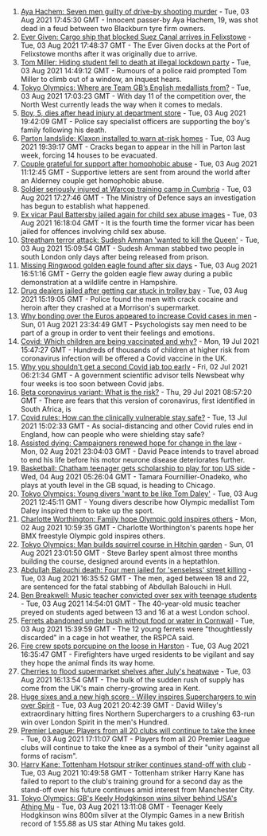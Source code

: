 1. [Aya Hachem: Seven men guilty of drive-by shooting murder](https://www.bbc.co.uk/news/uk-england-lancashire-58077841) - Tue, 03 Aug 2021 17:45:30 GMT - Innocent passer-by Aya Hachem, 19, was shot dead in a feud between two Blackburn tyre firm owners.
2. [Ever Given: Cargo ship that blocked Suez Canal arrives in Felixstowe](https://www.bbc.co.uk/news/uk-england-suffolk-58078100) - Tue, 03 Aug 2021 17:48:37 GMT - The Ever Given docks at the Port of Felixstowe months after it was originally due to arrive.
3. [Tom Miller: Hiding student fell to death at illegal lockdown party](https://www.bbc.co.uk/news/uk-england-nottinghamshire-58070838) - Tue, 03 Aug 2021 14:49:12 GMT - Rumours of a police raid prompted Tom Miller to climb out of a window, an inquest hears.
4. [Tokyo Olympics: Where are Team GB’s English medallists from?](https://www.bbc.co.uk/news/uk-england-58073305) - Tue, 03 Aug 2021 17:03:23 GMT - With day 11 of the competition over, the North West currently leads the way when it comes to medals.
5. [Boy, 5, dies after head injury at department store](https://www.bbc.co.uk/news/uk-england-essex-58080163) - Tue, 03 Aug 2021 19:42:09 GMT - Police say specialist officers are supporting the boy's family following his death.
6. [Parton landslide: Klaxon installed to warn at-risk homes](https://www.bbc.co.uk/news/uk-england-cumbria-58080261) - Tue, 03 Aug 2021 19:39:17 GMT - Cracks began to appear in the hill in Parton last week, forcing 14 houses to be evacuated.
7. [Couple grateful for support after homophobic abuse](https://www.bbc.co.uk/news/world-europe-guernsey-58069185) - Tue, 03 Aug 2021 11:12:45 GMT - Supportive letters are sent from around the world after an Alderney couple get homophobic abuse.
8. [Soldier seriously injured at Warcop training camp in Cumbria](https://www.bbc.co.uk/news/uk-england-cumbria-58079731) - Tue, 03 Aug 2021 17:27:46 GMT - The Ministry of Defence says an investigation has begun to establish what happened.
9. [Ex vicar Paul Battersby jailed again for child sex abuse images](https://www.bbc.co.uk/news/uk-england-york-north-yorkshire-58072514) - Tue, 03 Aug 2021 16:18:04 GMT - It is the fourth time the former vicar has been jailed for offences involving child sex abuse.
10. [Streatham terror attack: Sudesh Amman 'wanted to kill the Queen'](https://www.bbc.co.uk/news/uk-england-london-58070758) - Tue, 03 Aug 2021 15:09:54 GMT - Sudesh Amman stabbed two people in south London only days after being released from prison.
11. [Missing Ringwood golden eagle found after six days](https://www.bbc.co.uk/news/uk-england-hampshire-58079321) - Tue, 03 Aug 2021 16:51:16 GMT - Gerry the golden eagle flew away during a public demonstration at a wildlife centre in Hampshire.
12. [Drug dealers jailed after getting car stuck in trolley bay](https://www.bbc.co.uk/news/uk-england-oxfordshire-58077099) - Tue, 03 Aug 2021 15:19:05 GMT - Police found the men with crack cocaine and heroin after they crashed at a Morrison's supermarket.
13. [Why bonding over the Euros appeared to increase Covid cases in men](https://www.bbc.co.uk/news/health-58015593) - Sun, 01 Aug 2021 23:34:49 GMT - Psychologists say men need to be part of a group in order to vent their feelings and emotions.
14. [Covid: Which children are being vaccinated and why?](https://www.bbc.co.uk/news/health-57888429) - Mon, 19 Jul 2021 15:47:27 GMT - Hundreds of thousands of children at higher risk from coronavirus infection will be offered a Covid vaccine in the UK.
15. [Why you shouldn't get a second Covid jab too early](https://www.bbc.co.uk/news/newsbeat-57682233) - Fri, 02 Jul 2021 06:21:34 GMT - A government scientific advisor tells Newsbeat why four weeks is too soon between Covid jabs.
16. [Beta coronavirus variant: What is the risk?](https://www.bbc.co.uk/news/health-55534727) - Thu, 29 Jul 2021 08:57:20 GMT - There are fears that this version of coronavirus, first identified in South Africa, is
17. [Covid rules: How can the clinically vulnerable stay safe?](https://www.bbc.co.uk/news/health-51997151) - Tue, 13 Jul 2021 15:02:33 GMT - As social-distancing and other Covid rules end in England, how can people who were shielding stay safe?
18. [Assisted dying: Campaigners renewed hope for change in the law](https://www.bbc.co.uk/news/uk-england-london-58014609) - Mon, 02 Aug 2021 23:04:03 GMT - David Peace intends to travel abroad to end his life before his motor neurone disease deteriorates further.
19. [Basketball: Chatham teenager gets scholarship to play for top US side](https://www.bbc.co.uk/news/uk-england-kent-58074005) - Wed, 04 Aug 2021 05:26:04 GMT - Tamara Fournillier-Onadeko, who plays at youth level in the GB squad, is heading to Chicago.
20. [Tokyo Olympics: Young divers 'want to be like Tom Daley'](https://www.bbc.co.uk/news/uk-england-devon-58069885) - Tue, 03 Aug 2021 12:45:11 GMT - Young divers describe how Olympic medallist Tom Daley inspired them to take up the sport.
21. [Charlotte Worthington: Family hope Olympic gold inspires others](https://www.bbc.co.uk/news/uk-england-manchester-58033770) - Mon, 02 Aug 2021 10:59:35 GMT - Charlotte Worthington's parents hope her BMX freestyle Olympic gold inspires others.
22. [Tokyo Olympics: Man builds squirrel course in Hitchin garden](https://www.bbc.co.uk/news/uk-england-beds-bucks-herts-58004533) - Sun, 01 Aug 2021 23:01:50 GMT - Steve Barley spent almost three months building the course, designed around events in a heptathlon.
23. [Abdullah Balouchi death: Four men jailed for 'senseless' street killing](https://www.bbc.co.uk/news/uk-england-humber-58078280) - Tue, 03 Aug 2021 16:35:52 GMT - The men, aged between 18 and 22, are sentenced for the fatal stabbing of Abdullah Balouchi in Hull.
24. [Ben Breakwell: Music teacher convicted over sex with teenage students](https://www.bbc.co.uk/news/uk-england-london-58072825) - Tue, 03 Aug 2021 14:54:01 GMT - The 40-year-old music teacher preyed on students aged between 13 and 16 at a west London school.
25. [Ferrets abandoned under bush without food or water in Cornwall](https://www.bbc.co.uk/news/uk-england-cornwall-58070520) - Tue, 03 Aug 2021 15:39:59 GMT - The 12 young ferrets were "thoughtlessly discarded" in a cage in hot weather, the RSPCA said.
26. [Fire crew spots porcupine on the loose in Harston](https://www.bbc.co.uk/news/uk-england-cambridgeshire-58071202) - Tue, 03 Aug 2021 16:35:47 GMT - Firefighters have urged residents to be vigilant and say they hope the animal finds its way home.
27. [Cherries to flood supermarket shelves after July's heatwave](https://www.bbc.co.uk/news/uk-england-kent-58076557) - Tue, 03 Aug 2021 16:13:54 GMT - The bulk of the sudden rush of supply has come from the UK's main cherry-growing area in Kent.
28. [Huge sixes and a new high score - Willey inspires Superchargers to win over Spirit](https://www.bbc.co.uk/sport/cricket/58074723) - Tue, 03 Aug 2021 20:42:39 GMT - David Willey's extraordinary hitting fires Northern Superchargers to a crushing 63-run win over London Spirit in the men's Hundred.
29. [Premier League: Players from all 20 clubs will continue to take the knee](https://www.bbc.co.uk/sport/football/58079081) - Tue, 03 Aug 2021 17:11:07 GMT - Players from all 20 Premier League clubs will continue to take the knee as a symbol of their "unity against all forms of racism".
30. [Harry Kane: Tottenham Hotspur striker continues stand-off with club](https://www.bbc.co.uk/sport/football/58068401) - Tue, 03 Aug 2021 10:49:58 GMT - Tottenham striker Harry Kane has failed to report to the club's training ground for a second day as the stand-off over his future continues amid interest from Manchester City.
31. [Tokyo Olympics: GB's Keely Hodgkinson wins silver behind USA's Athing Mu](https://www.bbc.co.uk/sport/olympics/58072231) - Tue, 03 Aug 2021 13:11:08 GMT - Teenager Keely Hodgkinson wins 800m silver at the Olympic Games in a new British record of 1:55.88 as US star Athing Mu takes gold.
